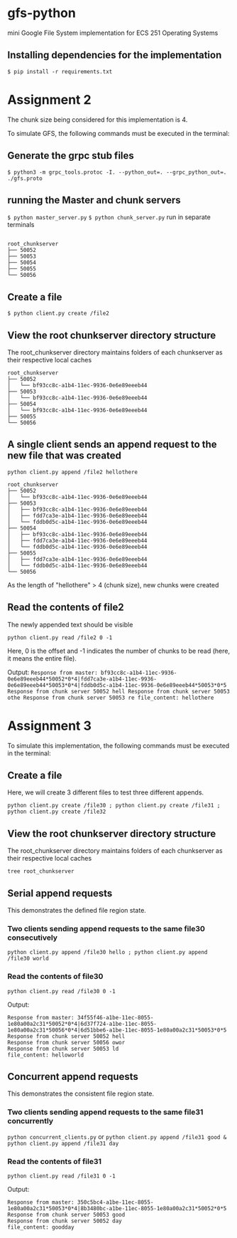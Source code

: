 # gfs-python
mini Google File System implementation for ECS 251 Operating Systems

## Installing dependencies for the implementation

``` $ pip install -r requirements.txt ```

# Assignment 2

The chunk size being considered for this implementation is 4.

To simulate GFS, the following commands must be executed in the terminal:

## Generate the grpc stub files

```$ python3 -m grpc_tools.protoc -I. --python_out=. --grpc_python_out=. ./gfs.proto```

## running the Master and chunk servers
``` $ python master_server.py ```
``` $ python chunk_server.py ```
run in separate terminals
 ``` $ tree root_chunkserver
 
 root_chunkserver
├── 50052
├── 50053
├── 50054
├── 50055
└── 50056

```

## Create a file

```$ python client.py create /file2```

## View the root chunkserver directory structure
The root_chunkserver directory maintains folders of each chunkserver as their respective local caches

```tree root_chunkserver
root_chunkserver
├── 50052
│   └── bf93cc8c-a1b4-11ec-9936-0e6e89eeeb44
├── 50053
│   └── bf93cc8c-a1b4-11ec-9936-0e6e89eeeb44
├── 50054
│   └── bf93cc8c-a1b4-11ec-9936-0e6e89eeeb44
├── 50055
└── 50056
```

## A single client sends an append request to the new file that was created

```python client.py append /file2 hellothere```

```
root_chunkserver
├── 50052
│   └── bf93cc8c-a1b4-11ec-9936-0e6e89eeeb44
├── 50053
│   ├── bf93cc8c-a1b4-11ec-9936-0e6e89eeeb44
│   ├── fdd7ca3e-a1b4-11ec-9936-0e6e89eeeb44
│   └── fddb0d5c-a1b4-11ec-9936-0e6e89eeeb44
├── 50054
│   ├── bf93cc8c-a1b4-11ec-9936-0e6e89eeeb44
│   ├── fdd7ca3e-a1b4-11ec-9936-0e6e89eeeb44
│   └── fddb0d5c-a1b4-11ec-9936-0e6e89eeeb44
├── 50055
│   ├── fdd7ca3e-a1b4-11ec-9936-0e6e89eeeb44
│   └── fddb0d5c-a1b4-11ec-9936-0e6e89eeeb44
└── 50056

```
As the length of "hellothere" > 4 (chunk size), new chunks were created

## Read the contents of file2
The newly appended text should be visible

```python client.py read /file2 0 -1```

Here, 0 is the offset and -1 indicates the number of chunks to be read (here, it means the entire file).

Output: ```Response from master: bf93cc8c-a1b4-11ec-9936-0e6e89eeeb44*50052*0*4|fdd7ca3e-a1b4-11ec-9936-0e6e89eeeb44*50053*0*4|fddb0d5c-a1b4-11ec-9936-0e6e89eeeb44*50053*0*5
Response from chunk server 50052 hell
Response from chunk server 50053 othe
Response from chunk server 50053 re
file_content: hellothere```

# Assignment 3

To simulate this implementation, the following commands must be executed in the terminal:

## Create a file
Here, we will create 3 different files to test three different appends.

```python client.py create /file30 ; python client.py create /file31 ; python client.py create /file32```

## View the root chunkserver directory structure
The root_chunkserver directory maintains folders of each chunkserver as their respective local caches

```tree root_chunkserver```

## Serial append requests
This demonstrates the defined file region state.

### Two clients sending append requests to the same file30 consecutively

```python client.py append /file30 hello ; python client.py append /file30 world```

### Read the contents of file30

```python client.py read /file30 0 -1```

Output:
```
Response from master: 34f55f46-a1be-11ec-8055-1e80a00a2c31*50052*0*4|6d37f724-a1be-11ec-8055-1e80a00a2c31*50056*0*4|6d51bbe6-a1be-11ec-8055-1e80a00a2c31*50053*0*5
Response from chunk server 50052 hell
Response from chunk server 50056 owor
Response from chunk server 50053 ld
file_content: helloworld

```

## Concurrent append requests
This demonstrates the consistent file region state.

### Two clients sending append requests to the same file31 concurrently

```python concurrent_clients.py```
or
```python client.py append /file31 good & python client.py append /file31 day```


### Read the contents of file31

```python client.py read /file31 0 -1```

Output:
```
Response from master: 350c5bc4-a1be-11ec-8055-1e80a00a2c31*50053*0*4|8b3480bc-a1be-11ec-8055-1e80a00a2c31*50052*0*5
Response from chunk server 50053 good
Response from chunk server 50052 day
file_content: goodday

```





